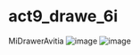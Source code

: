 # act9_drawe_6i

MiDrawerAvitia
![image](https://github.com/AvitiaD128/miDrawer_Avitia/assets/143744078/db1a207a-8ed3-489b-865a-625aff34ea72)
![image](https://github.com/AvitiaD128/miDrawer_Avitia/assets/143744078/e9dd9673-b4ee-4fe8-8177-a6e40a4b1f67)

